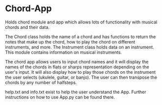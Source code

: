 # Chord-App
Holds chord module and app which allows lots of functionality with musical chords and their data.

The Chord class holds the name of a chord and has functions to return the notes that make up the chord,
how to play the chord on different instruments, and more.
The Instrument class holds data on an instrument.
This module contains information on musical instruments.

The chord app allows users to input chord names and it will display the names of the chords in flats or sharps representation depending on the user's input.
It will also display how to play those chords on the instrument the user selects (ukulele, guitar, or banjo).
The user can then transpose the chords by any number of halfsteps.

help.txt and info.txt exist to help the user understand the App. Further instructions on how to use App.py can be found there.
